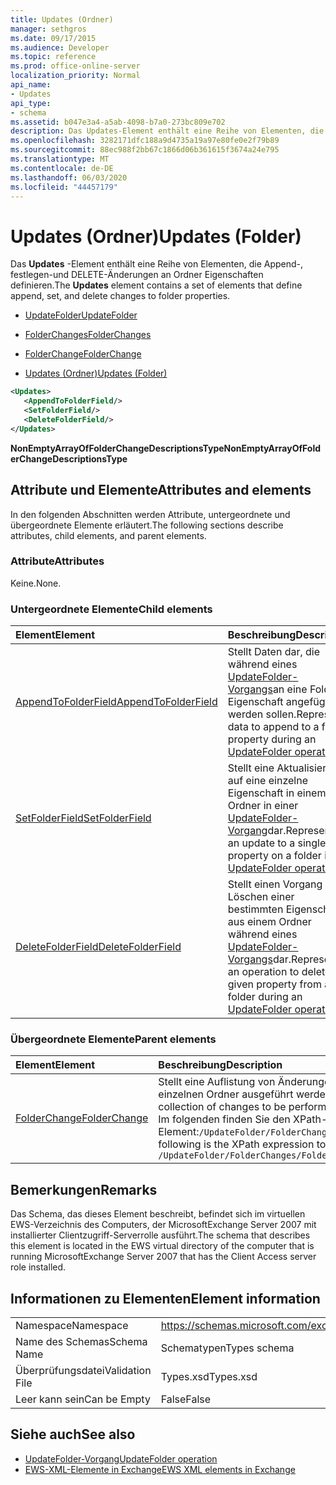 ```yaml
---
title: Updates (Ordner)
manager: sethgros
ms.date: 09/17/2015
ms.audience: Developer
ms.topic: reference
ms.prod: office-online-server
localization_priority: Normal
api_name:
- Updates
api_type:
- schema
ms.assetid: b047e3a4-a5ab-4098-b7a0-273bc809e702
description: Das Updates-Element enthält eine Reihe von Elementen, die Append-, festlegen-und DELETE-Änderungen an Ordner Eigenschaften definieren.
ms.openlocfilehash: 3282171dfc188a9d4735a19a97e80fe0e2f79b89
ms.sourcegitcommit: 88ec988f2bb67c1866d06b361615f3674a24e795
ms.translationtype: MT
ms.contentlocale: de-DE
ms.lasthandoff: 06/03/2020
ms.locfileid: "44457179"
---
```

# <a name="updates-folder"></a><span data-ttu-id="ba02b-103">Updates (Ordner)</span><span class="sxs-lookup"><span data-stu-id="ba02b-103">Updates (Folder)</span></span>

<span data-ttu-id="ba02b-104">Das **Updates** -Element enthält eine Reihe von Elementen, die Append-, festlegen-und DELETE-Änderungen an Ordner Eigenschaften definieren.</span><span class="sxs-lookup"><span data-stu-id="ba02b-104">The **Updates** element contains a set of elements that define append, set, and delete changes to folder properties.</span></span> 
  
- [<span data-ttu-id="ba02b-105">UpdateFolder</span><span class="sxs-lookup"><span data-stu-id="ba02b-105">UpdateFolder</span></span>](updatefolder.md)
  
- [<span data-ttu-id="ba02b-106">FolderChanges</span><span class="sxs-lookup"><span data-stu-id="ba02b-106">FolderChanges</span></span>](folderchanges.md)
  
- [<span data-ttu-id="ba02b-107">FolderChange</span><span class="sxs-lookup"><span data-stu-id="ba02b-107">FolderChange</span></span>](folderchange.md)
  
- [<span data-ttu-id="ba02b-108">Updates (Ordner)</span><span class="sxs-lookup"><span data-stu-id="ba02b-108">Updates (Folder)</span></span>](updates-folder.md)
  
```xml
<Updates>
   <AppendToFolderField/>
   <SetFolderField/>
   <DeleteFolderField/>
</Updates>
```

<span data-ttu-id="ba02b-109">**NonEmptyArrayOfFolderChangeDescriptionsType**</span><span class="sxs-lookup"><span data-stu-id="ba02b-109">**NonEmptyArrayOfFolderChangeDescriptionsType**</span></span>

## <a name="attributes-and-elements"></a><span data-ttu-id="ba02b-110">Attribute und Elemente</span><span class="sxs-lookup"><span data-stu-id="ba02b-110">Attributes and elements</span></span>

<span data-ttu-id="ba02b-111">In den folgenden Abschnitten werden Attribute, untergeordnete und übergeordnete Elemente erläutert.</span><span class="sxs-lookup"><span data-stu-id="ba02b-111">The following sections describe attributes, child elements, and parent elements.</span></span>
  
### <a name="attributes"></a><span data-ttu-id="ba02b-112">Attribute</span><span class="sxs-lookup"><span data-stu-id="ba02b-112">Attributes</span></span>

<span data-ttu-id="ba02b-113">Keine.</span><span class="sxs-lookup"><span data-stu-id="ba02b-113">None.</span></span>
  
### <a name="child-elements"></a><span data-ttu-id="ba02b-114">Untergeordnete Elemente</span><span class="sxs-lookup"><span data-stu-id="ba02b-114">Child elements</span></span>

|<span data-ttu-id="ba02b-115">**Element**</span><span class="sxs-lookup"><span data-stu-id="ba02b-115">**Element**</span></span>|<span data-ttu-id="ba02b-116">**Beschreibung**</span><span class="sxs-lookup"><span data-stu-id="ba02b-116">**Description**</span></span>|
|:-----|:-----|
|[<span data-ttu-id="ba02b-117">AppendToFolderField</span><span class="sxs-lookup"><span data-stu-id="ba02b-117">AppendToFolderField</span></span>](appendtofolderfield.md) <br/> |<span data-ttu-id="ba02b-118">Stellt Daten dar, die während eines [UpdateFolder-Vorgangs](updatefolder-operation.md)an eine Folder-Eigenschaft angefügt werden sollen.</span><span class="sxs-lookup"><span data-stu-id="ba02b-118">Represents data to append to a folder property during an [UpdateFolder operation](updatefolder-operation.md).</span></span>  <br/> |
|[<span data-ttu-id="ba02b-119">SetFolderField</span><span class="sxs-lookup"><span data-stu-id="ba02b-119">SetFolderField</span></span>](setfolderfield.md) <br/> |<span data-ttu-id="ba02b-120">Stellt eine Aktualisierung auf eine einzelne Eigenschaft in einem Ordner in einer [UpdateFolder-Vorgang](updatefolder-operation.md)dar.</span><span class="sxs-lookup"><span data-stu-id="ba02b-120">Represents an update to a single property on a folder in an [UpdateFolder operation](updatefolder-operation.md).</span></span>  <br/> |
|[<span data-ttu-id="ba02b-121">DeleteFolderField</span><span class="sxs-lookup"><span data-stu-id="ba02b-121">DeleteFolderField</span></span>](deletefolderfield.md) <br/> |<span data-ttu-id="ba02b-122">Stellt einen Vorgang zum Löschen einer bestimmten Eigenschaft aus einem Ordner während eines [UpdateFolder-Vorgangs](updatefolder-operation.md)dar.</span><span class="sxs-lookup"><span data-stu-id="ba02b-122">Represents an operation to delete a given property from a folder during an [UpdateFolder operation](updatefolder-operation.md).</span></span>  <br/> |
   
### <a name="parent-elements"></a><span data-ttu-id="ba02b-123">Übergeordnete Elemente</span><span class="sxs-lookup"><span data-stu-id="ba02b-123">Parent elements</span></span>

|<span data-ttu-id="ba02b-124">**Element**</span><span class="sxs-lookup"><span data-stu-id="ba02b-124">**Element**</span></span>|<span data-ttu-id="ba02b-125">**Beschreibung**</span><span class="sxs-lookup"><span data-stu-id="ba02b-125">**Description**</span></span>|
|:-----|:-----|
|[<span data-ttu-id="ba02b-126">FolderChange</span><span class="sxs-lookup"><span data-stu-id="ba02b-126">FolderChange</span></span>](folderchange.md) <br/> |<span data-ttu-id="ba02b-127">Stellt eine Auflistung von Änderungen dar, die für einen einzelnen Ordner ausgeführt werden sollen.</span><span class="sxs-lookup"><span data-stu-id="ba02b-127">Represents a collection of changes to be performed on a single folder.</span></span>  <br/> <span data-ttu-id="ba02b-128">Im folgenden finden Sie den XPath-Ausdruck für dieses Element:`/UpdateFolder/FolderChanges/FolderChange[i]`</span><span class="sxs-lookup"><span data-stu-id="ba02b-128">The following is the XPath expression to this element:  `/UpdateFolder/FolderChanges/FolderChange[i]`</span></span> <br/> |
   
## <a name="remarks"></a><span data-ttu-id="ba02b-129">Bemerkungen</span><span class="sxs-lookup"><span data-stu-id="ba02b-129">Remarks</span></span>

<span data-ttu-id="ba02b-130">Das Schema, das dieses Element beschreibt, befindet sich im virtuellen EWS-Verzeichnis des Computers, der MicrosoftExchange Server 2007 mit installierter Clientzugriff-Serverrolle ausführt.</span><span class="sxs-lookup"><span data-stu-id="ba02b-130">The schema that describes this element is located in the EWS virtual directory of the computer that is running MicrosoftExchange Server 2007 that has the Client Access server role installed.</span></span>
  
## <a name="element-information"></a><span data-ttu-id="ba02b-131">Informationen zu Elementen</span><span class="sxs-lookup"><span data-stu-id="ba02b-131">Element information</span></span>

|||
|:-----|:-----|
|<span data-ttu-id="ba02b-132">Namespace</span><span class="sxs-lookup"><span data-stu-id="ba02b-132">Namespace</span></span>  <br/> |https://schemas.microsoft.com/exchange/services/2006/types  <br/> |
|<span data-ttu-id="ba02b-133">Name des Schemas</span><span class="sxs-lookup"><span data-stu-id="ba02b-133">Schema Name</span></span>  <br/> |<span data-ttu-id="ba02b-134">Schematypen</span><span class="sxs-lookup"><span data-stu-id="ba02b-134">Types schema</span></span>  <br/> |
|<span data-ttu-id="ba02b-135">Überprüfungsdatei</span><span class="sxs-lookup"><span data-stu-id="ba02b-135">Validation File</span></span>  <br/> |<span data-ttu-id="ba02b-136">Types.xsd</span><span class="sxs-lookup"><span data-stu-id="ba02b-136">Types.xsd</span></span>  <br/> |
|<span data-ttu-id="ba02b-137">Leer kann sein</span><span class="sxs-lookup"><span data-stu-id="ba02b-137">Can be Empty</span></span>  <br/> |<span data-ttu-id="ba02b-138">False</span><span class="sxs-lookup"><span data-stu-id="ba02b-138">False</span></span>  <br/> |
   
## <a name="see-also"></a><span data-ttu-id="ba02b-139">Siehe auch</span><span class="sxs-lookup"><span data-stu-id="ba02b-139">See also</span></span>

- [<span data-ttu-id="ba02b-140">UpdateFolder-Vorgang</span><span class="sxs-lookup"><span data-stu-id="ba02b-140">UpdateFolder operation</span></span>](updatefolder-operation.md)
- [<span data-ttu-id="ba02b-141">EWS-XML-Elemente in Exchange</span><span class="sxs-lookup"><span data-stu-id="ba02b-141">EWS XML elements in Exchange</span></span>](ews-xml-elements-in-exchange.md)

